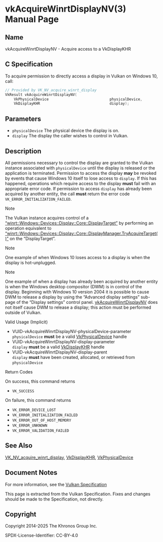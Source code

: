 # vkAcquireWinrtDisplayNV(3) Manual Page

## Name

vkAcquireWinrtDisplayNV - Acquire access to a VkDisplayKHR



## [](#_c_specification)C Specification

To acquire permission to directly access a display in Vulkan on Windows 10, call:

```c++
// Provided by VK_NV_acquire_winrt_display
VkResult vkAcquireWinrtDisplayNV(
    VkPhysicalDevice                            physicalDevice,
    VkDisplayKHR                                display);
```

## [](#_parameters)Parameters

- `physicalDevice` The physical device the display is on.
- `display` The display the caller wishes to control in Vulkan.

## [](#_description)Description

All permissions necessary to control the display are granted to the Vulkan instance associated with `physicalDevice` until the display is released or the application is terminated. Permission to access the display **may** be revoked by events that cause Windows 10 itself to lose access to `display`. If this has happened, operations which require access to the display **must** fail with an appropriate error code. If permission to access `display` has already been acquired by another entity, the call **must** return the error code `VK_ERROR_INITIALIZATION_FAILED`.

Note

The Vulkan instance acquires control of a [“winrt::Windows::Devices::Display::Core::DisplayTarget”](https://docs.microsoft.com/en-us/uwp/api/windows.devices.display.core.displaytarget) by performing an operation equivalent to [“winrt::Windows::Devices::Display::Core::DisplayManager.TryAcquireTarget()”](https://docs.microsoft.com/en-us/uwp/api/windows.devices.display.core.displaymanager.tryacquiretarget) on the “DisplayTarget”.

Note

One example of when Windows 10 loses access to a display is when the display is hot-unplugged.

Note

One example of when a display has already been acquired by another entity is when the Windows desktop compositor (DWM) is in control of the display. Beginning with Windows 10 version 2004 it is possible to cause DWM to release a display by using the “Advanced display settings” sub-page of the “Display settings” control panel. [vkAcquireWinrtDisplayNV](https://registry.khronos.org/vulkan/specs/latest/man/html/vkAcquireWinrtDisplayNV.html) does not itself cause DWM to release a display; this action must be performed outside of Vulkan.

Valid Usage (Implicit)

- [](#VUID-vkAcquireWinrtDisplayNV-physicalDevice-parameter)VUID-vkAcquireWinrtDisplayNV-physicalDevice-parameter  
  `physicalDevice` **must** be a valid [VkPhysicalDevice](https://registry.khronos.org/vulkan/specs/latest/man/html/VkPhysicalDevice.html) handle
- [](#VUID-vkAcquireWinrtDisplayNV-display-parameter)VUID-vkAcquireWinrtDisplayNV-display-parameter  
  `display` **must** be a valid [VkDisplayKHR](https://registry.khronos.org/vulkan/specs/latest/man/html/VkDisplayKHR.html) handle
- [](#VUID-vkAcquireWinrtDisplayNV-display-parent)VUID-vkAcquireWinrtDisplayNV-display-parent  
  `display` **must** have been created, allocated, or retrieved from `physicalDevice`

Return Codes

On success, this command returns

- `VK_SUCCESS`

On failure, this command returns

- `VK_ERROR_DEVICE_LOST`
- `VK_ERROR_INITIALIZATION_FAILED`
- `VK_ERROR_OUT_OF_HOST_MEMORY`
- `VK_ERROR_UNKNOWN`
- `VK_ERROR_VALIDATION_FAILED`

## [](#_see_also)See Also

[VK\_NV\_acquire\_winrt\_display](https://registry.khronos.org/vulkan/specs/latest/man/html/VK_NV_acquire_winrt_display.html), [VkDisplayKHR](https://registry.khronos.org/vulkan/specs/latest/man/html/VkDisplayKHR.html), [VkPhysicalDevice](https://registry.khronos.org/vulkan/specs/latest/man/html/VkPhysicalDevice.html)

## [](#_document_notes)Document Notes

For more information, see the [Vulkan Specification](https://registry.khronos.org/vulkan/specs/latest/html/vkspec.html#vkAcquireWinrtDisplayNV)

This page is extracted from the Vulkan Specification. Fixes and changes should be made to the Specification, not directly.

## [](#_copyright)Copyright

Copyright 2014-2025 The Khronos Group Inc.

SPDX-License-Identifier: CC-BY-4.0